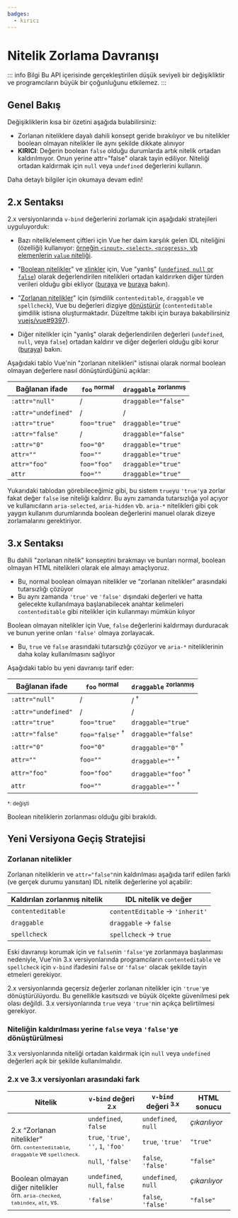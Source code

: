 ```yaml
---
badges:
  - kırıcı
---
```


# Nitelik Zorlama Davranışı <MigrationBadges :badges="$frontmatter.badges" />

::: info Bilgi
Bu API içerisinde gerçekleştirilen düşük seviyeli bir değişikliktir ve programcıların büyük bir çoğunluğunu etkilemez.
:::

## Genel Bakış

Değişikliklerin kısa bir özetini aşağıda bulabilirsiniz:

- Zorlanan niteliklere dayalı dahili konsept geride bırakılıyor ve bu nitelikler boolean olmayan nitelikler ile aynı şekilde dikkate alınıyor
- **KIRICI**: Değerin boolean `false` olduğu durumlarda artık nitelik ortadan kaldırılmıyor. Onun yerine attr="false" olarak tayin ediliyor. Niteliği ortadan kaldırmak için `null` veya `undefined` değerlerini kullanın.

Daha detaylı bilgiler için okumaya devam edin!

## 2.x Sentaksı

2.x versiyonlarında `v-bind` değerlerini zorlamak için aşağıdaki stratejileri uyguluyorduk:

- Bazı nitelik/element çiftleri için Vue her daim karşılık gelen IDL niteliğini (özelliği) kullanıyor: [örneğin `<input>`, `<select>`, `<progress>`, vb elemenlerin `value` niteliği](https://github.com/vuejs/vue/blob/bad3c326a3f8b8e0d3bcf07917dc0adf97c32351/src/platforms/web/util/attrs.js#L11-L18).

- "[Boolean nitelikler](https://github.com/vuejs/vue/blob/bad3c326a3f8b8e0d3bcf07917dc0adf97c32351/src/platforms/web/util/attrs.js#L33-L40)" ve [xlinkler](https://github.com/vuejs/vue/blob/bad3c326a3f8b8e0d3bcf07917dc0adf97c32351/src/platforms/web/util/attrs.js#L44-L46) için, Vue "yanlış" ([`undefined`, `null` or `false`](https://github.com/vuejs/vue/blob/bad3c326a3f8b8e0d3bcf07917dc0adf97c32351/src/platforms/web/util/attrs.js#L52-L54)) olarak değerlendirilen nitelikleri ortadan kaldırırken diğer türden verileri olduğu gibi ekliyor ([buraya](https://github.com/vuejs/vue/blob/bad3c326a3f8b8e0d3bcf07917dc0adf97c32351/src/platforms/web/runtime/modules/attrs.js#L66-L77) ve [buraya](https://github.com/vuejs/vue/blob/bad3c326a3f8b8e0d3bcf07917dc0adf97c32351/src/platforms/web/runtime/modules/attrs.js#L81-L85) bakın).

- "[Zorlanan nitelikler](https://github.com/vuejs/vue/blob/bad3c326a3f8b8e0d3bcf07917dc0adf97c32351/src/platforms/web/util/attrs.js#L20)" için (şimdilik `contenteditable`, `draggable` ve `spellcheck`), Vue bu değerleri dizgiye [dönüştürür](https://github.com/vuejs/vue/blob/bad3c326a3f8b8e0d3bcf07917dc0adf97c32351/src/platforms/web/util/attrs.js#L24-L31) (`contenteditable` şimdilik istisna oluşturmaktadır. Düzeltme takibi için buraya bakabilirsiniz [vuejs/vue#9397](https://github.com/vuejs/vue/issues/9397)).

- Diğer nitelikler için "yanlış" olarak değerlendirilen değerleri (`undefined`, `null`, veya `false`) ortadan kaldırır ve diğer değerleri olduğu gibi korur ([buraya](https://github.com/vuejs/vue/blob/bad3c326a3f8b8e0d3bcf07917dc0adf97c32351/src/platforms/web/runtime/modules/attrs.js#L92-L113)) bakın.

Aşağıdaki tablo Vue'nin "zorlanan nitelikleri" istisnai olarak normal boolean olmayan değerlere nasıl dönüştürdüğünü açıklar:

| Bağlanan ifade  | `foo` <sup>normal</sup> | `draggable` <sup>zorlanmış</sup> |
| ------------------- | ----------------------- | --------------------------------- |
| `:attr="null"`      | /                       | `draggable="false"`               |
| `:attr="undefined"` | /                       | /                                 |
| `:attr="true"`      | `foo="true"`            | `draggable="true"`                |
| `:attr="false"`     | /                       | `draggable="false"`               |
| `:attr="0"`         | `foo="0"`               | `draggable="true"`                |
| `attr=""`           | `foo=""`                | `draggable="true"`                |
| `attr="foo"`        | `foo="foo"`             | `draggable="true"`                |
| `attr`              | `foo=""`                | `draggable="true"`                |

Yukarıdaki tablodan görebileceğimiz gibi, bu sistem `true`yu `'true'`ya zorlar fakat değer `false` ise niteliği kaldırır. Bu aynı zamanda tutarsızlığa yol açıyor ve kullanıcıların `aria-selected`, `aria-hidden` vb. `aria-*` nitelikleri gibi çok yaygın kullanım durumlarında boolean değerlerini manuel olarak dizeye zorlamalarını gerektiriyor.

## 3.x Sentaksı

Bu dahili "zorlanan nitelik" konseptini bırakmayı ve bunları normal, boolean olmayan HTML nitelikleri olarak ele almayı amaçlıyoruz.

- Bu, normal boolean olmayan nitelikler ve “zorlanan nitelikler” arasındaki tutarsızlığı çözüyor
- Bu aynı zamanda `'true'` ve `'false'` dışındaki değerleri ve hatta gelecekte kullanılmaya başlanabilecek anahtar kelimeleri `contenteditable` gibi nitelikler için kullanmayı mümkün kılıyor

Boolean olmayan nitelikler için Vue, `false` değerlerini kaldırmayı durduracak ve bunun yerine onları `'false'` olmaya zorlayacak.

- Bu, `true` ve `false` arasındaki tutarsızlığı çözüyor ve `aria-*` niteliklerinin daha kolay kullanılmasını sağlıyor

Aşağıdaki tablo bu yeni davranışı tarif eder:

| Bağlanan ifade  | `foo` <sup>normal</sup>    | `draggable` <sup>zorlanmış</sup> |
| ------------------- | -------------------------- | --------------------------------- |
| `:attr="null"`      | /                          | / <sup>†</sup>                    |
| `:attr="undefined"` | /                          | /                                 |
| `:attr="true"`      | `foo="true"`               | `draggable="true"`                |
| `:attr="false"`     | `foo="false"` <sup>†</sup> | `draggable="false"`               |
| `:attr="0"`         | `foo="0"`                  | `draggable="0"` <sup>†</sup>      |
| `attr=""`           | `foo=""`                   | `draggable=""` <sup>†</sup>       |
| `attr="foo"`        | `foo="foo"`                | `draggable="foo"` <sup>†</sup>    |
| `attr`              | `foo=""`                   | `draggable=""` <sup>†</sup>       |

<small>†: değişti</small>

Boolean niteliklerin zorlanması olduğu gibi bırakıldı.

## Yeni Versiyona Geçiş Stratejisi

### Zorlanan nitelikler

Zorlanan niteliklerin ve `attr="false"`nin kaldırılması aşağıda tarif edilen farklı (ve gerçek durumu yansıtan) IDL nitelik değerlerine yol açabilir:

| Kaldırılan zorlanmış nitelik | IDL nitelik ve değer                     |
| ---------------------- | ------------------------------------ |
| `contenteditable`      | `contentEditable` &rarr; `'inherit'` |
| `draggable`            | `draggable` &rarr; `false`           |
| `spellcheck`           | `spellcheck` &rarr; `true`           |

Eski davranışı korumak için ve `false`nin `'false'`ye zorlanmaya başlanması nedeniyle, Vue'nin 3.x versiyonlarında programcıların `contenteditable` ve `spellcheck` için `v-bind` ifadesini `false` or `'false'` olacak şekilde tayin etmeleri gerekiyor.

2.x versiyonlarında geçersiz değerler zorlanan nitelikler için `'true'`ye dönüştürülüyordu. Bu genellikle kasıtsızdı ve büyük ölçekte güvenilmesi pek olası değildi. 3.x versiyonlarında `true` veya `'true'`nin açıkça belirtilmesi gerekiyor.

### Niteliğin kaldırılması yerine `false` veya `'false'`ye dönüştürülmesi

3.x versiyonlarında niteliği ortadan kaldırmak için `null` veya `undefined` değerleri açık bir şekilde kullanılmalıdır.

### 2.x ve 3.x versiyonları arasındaki fark

<table>
  <thead>
    <tr>
      <th>Nitelik</th>
      <th><code>v-bind</code> değeri <sup>2.x</sup></th>
      <th><code>v-bind</code> değeri <sup>3.x</sup></th>
      <th>HTML sonucu</th>
    </tr>
  </thead>
  <tbody>
    <tr>
      <td rowspan="3">2.x “Zorlanan nitelikler”<br><small>örn. <code>contenteditable</code>, <code>draggable</code> ve <code>spellcheck</code>.</small></td>
      <td><code>undefined</code>, <code>false</code></td>
      <td><code>undefined</code>, <code>null</code></td>
      <td><i>çıkarılıyor</i></td>
    </tr>
    <tr>
      <td>
        <code>true</code>, <code>'true'</code>, <code>''</code>, <code>1</code>,
        <code>'foo'</code>
      </td>
      <td><code>true</code>, <code>'true'</code></td>
      <td><code>"true"</code></td>
    </tr>
    <tr>
      <td><code>null</code>, <code>'false'</code></td>
      <td><code>false</code>, <code>'false'</code></td>
      <td><code>"false"</code></td>
    </tr>
    <tr>
      <td rowspan="2">Boolean olmayan diğer nitelikler<br><small>örn. <code>aria-checked</code>, <code>tabindex</code>, <code>alt</code>, vs.</small></td>
      <td><code>undefined</code>, <code>null</code>, <code>false</code></td>
      <td><code>undefined</code>, <code>null</code></td>
      <td><i>çıkarılıyor</i></td>
    </tr>
    <tr>
      <td><code>'false'</code></td>
      <td><code>false</code>, <code>'false'</code></td>
      <td><code>"false"</code></td>
    </tr>
  </tbody>
</table>
